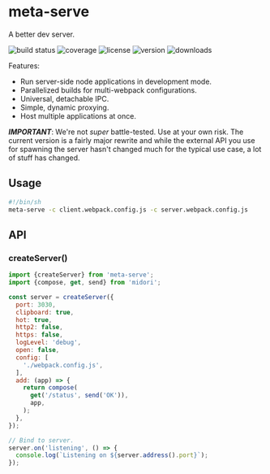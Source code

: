 # meta-serve

A better dev server.

![build status](http://img.shields.io/travis/metalabdesign/meta-serve/master.svg?style=flat)
![coverage](http://img.shields.io/codecov/c/github/metalabdesign/meta-serve/master.svg?style=flat)
![license](http://img.shields.io/npm/l/meta-serve.svg?style=flat)
![version](http://img.shields.io/npm/v/meta-serve.svg?style=flat)
![downloads](http://img.shields.io/npm/dm/meta-serve.svg?style=flat)

Features:
 * Run server-side node applications in development mode.
 * Parallelized builds for multi-webpack configurations.
 * Universal, detachable IPC.
 * Simple, dynamic proxying.
 * Host multiple applications at once.

***IMPORTANT***: We're not _super_ battle-tested. Use at your own risk. The current version is a fairly major rewrite and while the external API you use for spawning the server hasn't changed much for the typical use case, a lot of stuff has changed.

## Usage

```sh
#!/bin/sh
meta-serve -c client.webpack.config.js -c server.webpack.config.js
```

## API

### createServer()

```javascript
import {createServer} from 'meta-serve';
import {compose, get, send} from 'midori';

const server = createServer({
  port: 3030,
  clipboard: true,
  hot: true,
  http2: false,
  https: false,
  logLevel: 'debug',
  open: false,
  config: [
    './webpack.config.js',
  ],
  add: (app) => {
    return compose(
      get('/status', send('OK')),
      app,
    );
  },
});

// Bind to server.
server.on('listening', () => {
  console.log(`Listening on ${server.address().port}`);
});
```

[midori]: https://github.com/metalabdesign/midori
[react-blessed]: https://github.com/Yomguithereal/react-blessed
